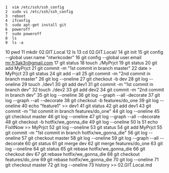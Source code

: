     1  vim /etc/ssh/ssh_config 
    2  sudo vi /etc/ssh/ssh_config 
    3  reboot 
    4  ifconfig
    5  sudo apt-get install git
    6  poweroff 
    7  sudo poweroff 
    8  ls
    9  ls -a
   10  pwd
   11  mkdir 02.GIT.Local
   12  ls
   13  cd 02.GIT.Local/
   14  git init
   15  git config --global user.name "ntwrkcoder"
   16  git config --global user.email mr.fr3ak3r@gmail.com
   17  git status
   18  touch ./MyPrjct
   19  git status
   20  git add MyPrjct 
   21  git commit -m "1st commit in branch master"
   22  date > MyPrjct 
   23  git status
   24  git add --all
   25  git commit -m "2nd commit in branch master"
   26  git log --oneline
   27  git checkout -b dev
   28  git log --oneline
   29  touch ./dev1
   30  git add dev1 
   31  git commit -m "1st commit in branch dev"
   32  touch ./dev2
   33  git add dev2
   34  git commit -m "2nd commit in branch dev"
   35  git log --oneline
   36  git log --graph --all -decorate
   37  git log --graph --all --decorate
   38  git checkout -b features/do_one
   39  git log --oneline
   40  echo "feature1" >> dev1
   41  git status
   42  git add dev1 
   43  git commit -m "1st commit in branch features/do_one"
   44  git log --oneline
   45  git checkout master
   46  git log --oneline
   47  git log --graph --all --decorate
   48  git checkout -b hotfix/we_gonna_die
   49  git log --oneline
   50  ls
   51  echo FixItNow >> MyPrjct 
   52  git log --oneline
   53  git status
   54  git add MyPrjct 
   55  git commit -m "1st commit in branch hotfix/we_gonna_die"
   56  git log --oneline
   57  git checkout master 
   58  git log --oneline
   59  git log --graph --all --decorate
   60  git status
   61  git merge dev 
   62  git merge features/do_one
   63  git log --oneline
   64  git status
   65  git rebase hotfix/we_gonna_die 
   66  git checkout dev 
   67  git rebase hotfix/we_gonna_die 
   68  git checkout features/do_one 
   69  git rebase hotfix/we_gonna_die 
   70  git log --oneline
   71  git checkout master 
   72  git log --oneline
   73  history >> 02.GIT.Local.md
